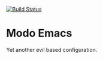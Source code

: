 [![Build Status](https://github.com/northgaard/modo-emacs/workflows/CI/badge.svg)](https://github.com/northgaard/modo-emacs/actions)

# Modo Emacs

Yet another evil based configuration.
